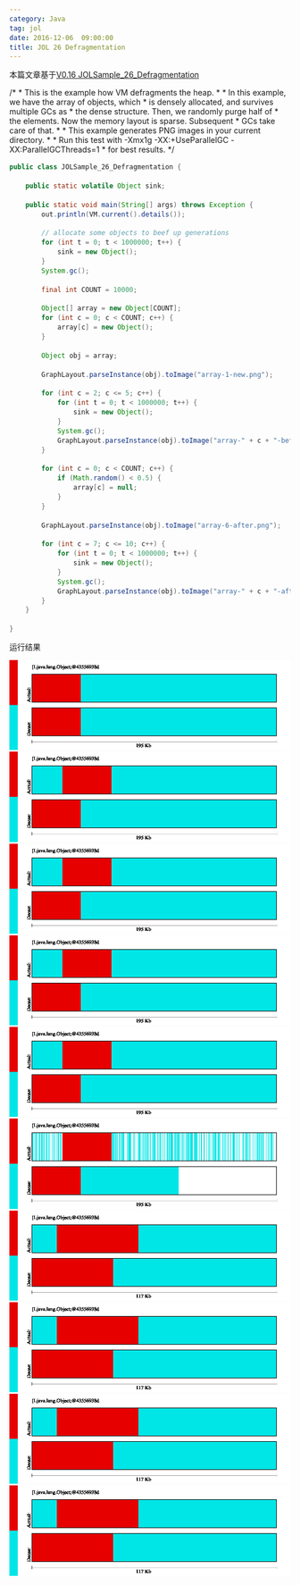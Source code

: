 ```yaml
---
category: Java
tag: jol
date: 2016-12-06  09:00:00
title: JOL 26 Defragmentation
---
```


本篇文章基于[V0.16 JOLSample_26_Defragmentation](https://github.com/openjdk/jol/blob/0.16/jol-samples/src/main/java/org/openjdk/jol/samples/JOLSample_26_Defragmentation.java)

  /*
     * This is the example how VM defragments the heap.
     *
     * In this example, we have the array of objects, which
     * is densely allocated, and survives multiple GCs as
     * the dense structure. Then, we randomly purge half of
     * the elements. Now the memory layout is sparse. Subsequent
     * GCs take care of that.
     *
     * This example generates PNG images in your current directory.
     *
     * Run this test with -Xmx1g -XX:+UseParallelGC -XX:ParallelGCThreads=1
     * for best results.
     */

```java
public class JOLSample_26_Defragmentation {

    public static volatile Object sink;

    public static void main(String[] args) throws Exception {
        out.println(VM.current().details());

        // allocate some objects to beef up generations
        for (int t = 0; t < 1000000; t++) {
            sink = new Object();
        }
        System.gc();

        final int COUNT = 10000;

        Object[] array = new Object[COUNT];
        for (int c = 0; c < COUNT; c++) {
            array[c] = new Object();
        }

        Object obj = array;

        GraphLayout.parseInstance(obj).toImage("array-1-new.png");

        for (int c = 2; c <= 5; c++) {
            for (int t = 0; t < 1000000; t++) {
                sink = new Object();
            }
            System.gc();
            GraphLayout.parseInstance(obj).toImage("array-" + c + "-before.png");
        }

        for (int c = 0; c < COUNT; c++) {
            if (Math.random() < 0.5) {
                array[c] = null;
            }
        }

        GraphLayout.parseInstance(obj).toImage("array-6-after.png");

        for (int c = 7; c <= 10; c++) {
            for (int t = 0; t < 1000000; t++) {
                sink = new Object();
            }
            System.gc();
            GraphLayout.parseInstance(obj).toImage("array-" + c + "-after-gc.png");
        }
    }

}

```

运行结果

![](https://raw.githubusercontent.com/wangmingco/wangmingco.github.io/main/static/images/jol/26_Defragmentation/array-1-new.png)
![](https://raw.githubusercontent.com/wangmingco/wangmingco.github.io/main/static/images/jol/26_Defragmentation/array-2-before.png)
![](https://raw.githubusercontent.com/wangmingco/wangmingco.github.io/main/static/images/jol/26_Defragmentation/array-3-before.png)
![](https://raw.githubusercontent.com/wangmingco/wangmingco.github.io/main/static/images/jol/26_Defragmentation/array-4-before.png)
![](https://raw.githubusercontent.com/wangmingco/wangmingco.github.io/main/static/images/jol/26_Defragmentation/array-5-before.png)
![](https://raw.githubusercontent.com/wangmingco/wangmingco.github.io/main/static/images/jol/26_Defragmentation/array-6-after.png)
![](https://raw.githubusercontent.com/wangmingco/wangmingco.github.io/main/static/images/jol/26_Defragmentation/array-7-after-gc.png)
![](https://raw.githubusercontent.com/wangmingco/wangmingco.github.io/main/static/images/jol/26_Defragmentation/array-8-after-gc.png)
![](https://raw.githubusercontent.com/wangmingco/wangmingco.github.io/main/static/images/jol/26_Defragmentation/array-9-after-gc.png)
![](https://raw.githubusercontent.com/wangmingco/wangmingco.github.io/main/static/images/jol/26_Defragmentation/array-10-after-gc.png)
